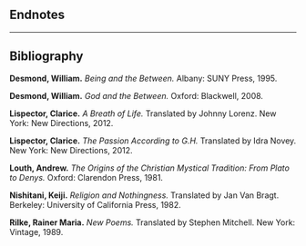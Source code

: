 ## Endnotes

[^1]: Clarice Lispector, _The Passion According to G.H._, trans. Idra Novey (New York: New Directions, 2012), [PAGE NEEDED].

[^2]: Lispector, _The Passion According to G.H._, [PAGE NEEDED].

[^3]: William Desmond, _God and the Between_ (Oxford: Blackwell, 2008), 331.

[^4]: William Desmond, _Being and the Between_ (Albany: SUNY Press, 1995), [PAGE NEEDED].

[^5]: Lispector, _The Passion According to G.H._, [PAGE NEEDED].

[^6]: Nishitani Keiji, _Religion and Nothingness_, trans. Jan Van Bragt (Berkeley: University of California Press, 1982), 138.

[^7]: Lispector, _The Passion According to G.H._, [PAGE NEEDED].

[^8]: Desmond, _God and the Between_, 21.

[^9]: Desmond, _God and the Between_, 331.

[^10]: Jan Van Bragt, "Translator's Introduction," in Nishitani Keiji, _Religion and Nothingness_, trans. Jan Van Bragt (Berkeley: University of California Press, 1982), xxiii.

[^11]: Nishitani, _Religion and Nothingness_, 138.

[^12]: Nishitani, _Religion and Nothingness_, 131.

[^13]: Nishitani, _Religion and Nothingness_, 65.

[^14]: Nishitani, _Religion and Nothingness_, 68.

[^15]: Nishitani, _Religion and Nothingness_, 71.

[^16]: Nishitani, _Religion and Nothingness_, 71, 74.

[^17]: Nishitani, _Religion and Nothingness_, 76.

[^18]: Nishitani, _Religion and Nothingness_, 75. Full quote: "From one moment to the next of human activity, it is absolutely death-sive-life, life-sive-death; absolutely being-sive-nothingness, nothingness-sive-being."

[^19]: Lispector, _The Passion According to G.H._, [PAGE NEEDED].

[^20]: Nishitani, _Religion and Nothingness_, 199.

[^21]: Desmond, _God and the Between_, 121.

[^22]: Lispector, _The Passion According to G.H._, [PAGE NEEDED].

[^23]: Rainer Maria Rilke, "Archaic Torso of Apollo," _New Poems_, trans. Stephen Mitchell (New York: Vintage, 1989), [PAGE NEEDED].

[^24]: William Desmond, "Thought Singing its Other," in conversation with Guy Sengstock, _Circling Dialogos with Guy Sengstock_, YouTube, timestamp 1:08:15-1:09:58, https://www.youtube.com/watch?v=_giSFKUwklw. Desmond discusses Hegel's critique of Schelling's Absolute as "the night in which all cows are black" (Hegel, _Phenomenology of Spirit_, Preface §16), responding: "The night is sometimes more interesting than the Hegelian day... I don't think that Hegel does justice to the mystery of the night... I'm arguing for a sense of mystery that is an abiding sense of mystery out of which the diurnal daytime philosophical reason comes to be. But if we can't return to the night of mystery, our daytime reason actually goes mad just as we find in life. If we can't sleep and return to the darkness of sleep, we can't live in the day properly."

[^25]: Desmond, _God and the Between_, 265. The full passage continues: "The sweating relief to which one wakens chastens one's daylight certainty. A flame flares up, a rush of exhilaration, and suddenly one has no boundary of identity, and one is like a line on the sand washed out by a rogue wave. Joy breaks out, and against the grain one hums, one does not choose this, it is as if one were chosen. The overdeterminate otherness comes out, comes upon one, overtakes, takes over, ruptures, surprises, raptures, silences, utters itself in singing. There is an idiotic excess that crosses over every fixed boundary."

[^26]: Desmond, _God and the Between_, 231. Desmond discusses "the nocturnal side of things inhuman, human, and transhuman" in the context of acknowledging mystery in Romanticism: "At best, there was an honesty: the nocturnal side of things inhuman, human, and transhuman must be acknowledged. This is true also of the surrational darkness of God."

[^27]: Desmond, _God and the Between_, 273n. The footnote references Gregory of Nyssa's progression of light (phōs), cloud (nephelē), and darkness (gnophos), and cites Andrew Louth, _The Origins of the Christian Mystical Tradition: From Plato to Denys_ (Oxford: Clarendon Press, 1981), 80–97.

[^28]: Desmond, _God and the Between_, 273. Desmond writes: "The agapeics of the mystical means we must speak of the union as a communion, for this keeps the openness of the 'being with.' Communion does not reduce to a mystical monism... This is an agapeic mindfulness. One hesitates even to call it a knowing lest one imply one has grasped a determinate somewhat, mastered through oneself alone. This communication will be an unknowing knowing, a docta ignorantia, in Cusanus's words, in a cloud of unknowing, as Julian of Norwich calls it."

[^29]: Nishitani, _Religion and Nothingness_, 165-166.

[^30]: Nishitani, _Religion and Nothingness_, 166.

[^31]: Desmond, _God and the Between_, 41.

[^32]: Desmond, _God and the Between_, 78.

[^33]: Desmond, _God and the Between_, 119.

[^34]: Desmond, _God and the Between_, 340.

[^35]: Desmond, _God and the Between_, 120.

[^36]: Nishitani, _Religion and Nothingness_, 166.

[^37]: Nishitani, _Religion and Nothingness_, 107-108. Full quote from Muso Kokushi's _Muchu mondo_: "Hills and rivers, the earth, plants and trees, tiles and stones, all of these are the self's own original part."

[^38]: Nishitani, _Religion and Nothingness_, 107-108. Full quote: "It is not that the field of that original part lies in body-and-mind, or that it lies outside body-and-mind."

[^39]: Nishitani, _Religion and Nothingness_, 166. Full quote: "all things are in our home-ground and we ourselves are in the home-ground of all things."

[^40]: Nishitani, _Religion and Nothingness_, 71.

[^41]: Nishitani, _Religion and Nothingness_, 74.

[^42]: Nishitani, _Religion and Nothingness_, 74. Full quote: "Insofar as personal being with its heart and mind is completely one with absolute selfhood, it is utterly real; insofar as personal being is completely apart from absolute selfhood, it is utterly illusory and shadowlike. For this reason the supremely unreal heart and mind of the shadowy man, although they originate from moment to moment as things completely temporary and completely in the world of time, at the same time and on every occasion, in their very temporality they stand ecstatically outside of time. They are altogether 'eternal' in their temporality."

[^43]: Nishitani, _Religion and Nothingness_, 166.

[^44]: Nishitani, _Religion and Nothingness_, 107-108. Dōgen, quoted in Nishitani: "To learn the Buddha Way is to learn one's self. To learn one's self is to forget one's self. To forget one's self is to be confirmed by all things (dharmas)."

[^45]: Nishitani, _Religion and Nothingness_, 107-108. Full quote: "To practice and confirm all things by conveying one's self to them, is illusion: for all things (dharmas) to advance forward and practice and confirm the self, is enlightenment."

[^46]: Nishitani, _Religion and Nothingness_, 199.

---

## Bibliography

**Desmond, William.** _Being and the Between._ Albany: SUNY Press, 1995.

**Desmond, William.** _God and the Between._ Oxford: Blackwell, 2008.

**Lispector, Clarice.** _A Breath of Life._ Translated by Johnny Lorenz. New York: New Directions, 2012.

**Lispector, Clarice.** _The Passion According to G.H._ Translated by Idra Novey. New York: New Directions, 2012.

**Louth, Andrew.** _The Origins of the Christian Mystical Tradition: From Plato to Denys._ Oxford: Clarendon Press, 1981.

**Nishitani, Keiji.** _Religion and Nothingness._ Translated by Jan Van Bragt. Berkeley: University of California Press, 1982.

**Rilke, Rainer Maria.** _New Poems._ Translated by Stephen Mitchell. New York: Vintage, 1989.

